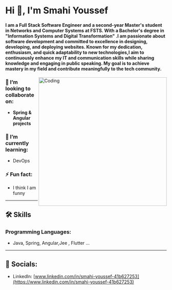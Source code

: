 # Hi 👋, I'm Smahi Youssef

<h4> I am a Full Stack Software Engineer and a second-year Master's student in Networks and Computer Systems at FSTS. With a Bachelor's degree in "Information Systems and Digital Transformation" .I am passionate about software development and committed to excellence in designing, developing, and deploying websites. Known for my dedication, enthusiasm, and quick adaptability to new technologies,I aim to continuously enhance my IT and communication skills while sharing knowledge and engaging in public speaking. My goal is to achieve mastery in my field and contribute meaningfully to the tech community.</h4>

<img align="right" alt="Coding" width="400" src="https://cdn.dribbble.com/users/1162077/screenshots/3848914/programmer.gif">

### 💟 I’m looking to collaborate on:
- **Spring & Angular projects**

### 🌱 I’m currently learning:
- DevOps



### ⚡ Fun fact:
- I think I am funny

---

## 🛠 Skills

### Programming Languages:
- Java, Spring, Angular,Jee , Flutter ...

---

## 👤 Socials:

- LinkedIn: [www.linkedin.com/in/smahi-youssef-41b627253](https://www.linkedin.com/in/smahi-youssef-41b627253)

